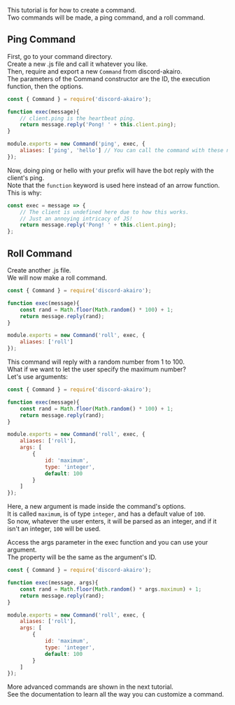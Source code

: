 This tutorial is for how to create a command.  
Two commands will be made, a ping command, and a roll command.  

## Ping Command

First, go to your command directory.  
Create a new .js file and call it whatever you like.  
Then, require and export a new `Command` from discord-akairo.  
The parameters of the Command constructor are the ID, the execution function, then the options.  

```js
const { Command } = require('discord-akairo');

function exec(message){
    // client.ping is the heartbeat ping.
    return message.reply('Pong! ' + this.client.ping);
}

module.exports = new Command('ping', exec, {
    aliases: ['ping', 'hello'] // You can call the command with these names.
});
```

Now, doing ping or hello with your prefix will have the bot reply with the client's ping.   
Note that the `function` keyword is used here instead of an arrow function.  
This is why:  

```js
const exec = message => {
    // The client is undefined here due to how this works.
    // Just an annoying intricacy of JS!
    return message.reply('Pong! ' + this.client.ping);
};
```

## Roll Command

Create another .js file.  
We will now make a roll command.  

```js
const { Command } = require('discord-akairo');

function exec(message){
    const rand = Math.floor(Math.random() * 100) + 1;
    return message.reply(rand);
}

module.exports = new Command('roll', exec, {
    aliases: ['roll']
});
```

This command will reply with a random number from 1 to 100.  
What if we want to let the user specify the maximum number?  
Let's use arguments:  

```js
const { Command } = require('discord-akairo');

function exec(message){
    const rand = Math.floor(Math.random() * 100) + 1;
    return message.reply(rand);
}

module.exports = new Command('roll', exec, {
    aliases: ['roll'],
    args: [
        {
            id: 'maximum',
            type: 'integer',
            default: 100
        }
    ]
});
```

Here, a new argument is made inside the command's options.  
It is called `maximum`, is of type `integer`, and has a default value of `100`.  
So now, whatever the user enters, it will be parsed as an integer, and if it isn't an integer, `100` will be used.  

Access the args parameter in the exec function and you can use your argument.  
The property will be the same as the argument's ID.  

```js
const { Command } = require('discord-akairo');

function exec(message, args){
    const rand = Math.floor(Math.random() * args.maximum) + 1;
    return message.reply(rand);
}

module.exports = new Command('roll', exec, {
    aliases: ['roll'],
    args: [
        {
            id: 'maximum',
            type: 'integer',
            default: 100
        }
    ]
});
```

More advanced commands are shown in the next tutorial.  
See the documentation to learn all the way you can customize a command.  
